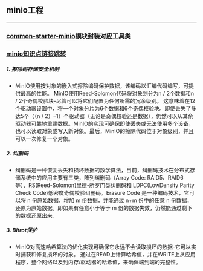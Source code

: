 ## minio工程

- - -

### [common-starter-minio](..%2Finclusive-common-factories%2Fcommon-starter-minio)模块封装对应工具类

### [minio知识点链接跳转](https://blog.csdn.net/water1209/article/details/124195723)

##### 1. 擦除码存储安全机制
* MinIO使用按对象的嵌入式擦除编码保护数据，该编码以汇编代码编写，可提供最高的性能。 MinIO使用Reed-Solomon代码将对象划分为n / 2个数据和n / 2个奇偶校验块-尽管可以将它们配置为任何所需的冗余级别。 这意味着在12个驱动器设置中，将一个对象分片为6个数据和6个奇偶校验块。即使丢失了多达5个（（n / 2）–1）个驱动器（无论是奇偶校验还是数据），仍然可以从其余驱动器可靠地重建数据。MinIO的实现可确保即使丢失或无法使用多个设备，也可以读取对象或写入新对象。最后，MinIO的擦除代码位于对象级别，并且可以一次修复一个对象。

##### 2. 纠删码
* 纠删码是一种恢复丢失和损坏数据的数学算法，目前，纠删码技术在分布式存储系统中的应用主要有三类，阵列纠删码（Array Code: RAID5、RAID6 等）、RS(Reed-Solomon)里德-所罗门类纠删码和 LDPC(LowDensity Parity Check Code)低密度奇偶校验纠删码。Erasure Code 是一种编码技术，它可以将 n 份原始数据，增加 m 份数据，并能通过 n+m 份中的任意 n 份数据，还原为原始数据。即如果有任意小于等于 m 份的数据失效，仍然能通过剩下的数据还原出来.

##### 3. Bitrot保护
* MinIO对高速哈希算法的优化实现可确保它永远不会读取损坏的数据-它可以实时捕获和修复损坏的对象。 通过在READ上计算哈希值，并在WRITE上从应用程序，整个网络以及到内存/驱动器的哈希值，来确保端到端的完整性。
